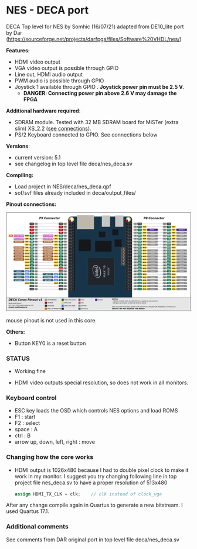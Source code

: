 # NES - DECA port 

DECA Top level for NES by Somhic (16/07/21) adapted from DE10_lite port by Dar (https://sourceforge.net/projects/darfpga/files/Software%20VHDL/nes/)

**Features:**

* HDMI video output
* VGA video output is possible through GPIO
* Line out, HDMI audio output
* PWM audio is possible through GPIO
* Joystick 1 available through GPIO .  **Joystick power pin must be 2.5 V**. 
  * **DANGER: Connecting power pin above 2.6 V may damage the FPGA**

**Additional hardware required**:

- SDRAM module. Tested with 32 MB SDRAM board for MiSTer (extra slim) XS_2.2 ([see connections](https://github.com/SoCFPGA-learning/DECA/tree/main/Projects/sdram_mister_deca)).
- PS/2 Keyboard connected to GPIO. See connections below

**Versions**:

- current version: 5.1
- see changelog in top level file deca/nes_deca.sv

**Compiling:**

* Load project  in NES/deca/nes_deca.qpf
* sof/svf files already included in deca/output_files/

**Pinout connections:**

![pinout_deca](pinout_deca.png)

mouse pinout is not used in this core.

**Others:**

* Button KEY0 is a reset button

### STATUS

* Working fine

* HDMI video outputs special resolution, so does not work in all monitors.

  

### Keyboard control 

- ESC key loads the OSD which controls NES options and load ROMS
- F1    : start
- F2    : select
- space : A
- ctrl  : B
- arrow up, down, left, right : move



### Changing how the core works

* HDMI output is 1026x480 because I had to double pixel clock to make it work in my monitor. I suggest you try changing following line in top project file nes_deca.sv to have a proper resolution of 513x480

  ```verilog
  assign HDMI_TX_CLK = clk;    // clk instead of clock_vga
  ```


After any change compile again in Quartus to generate a new bitstream. I used Quartus 17.1.

### Additional comments

See comments from DAR original port in top level file deca/nes_deca.sv